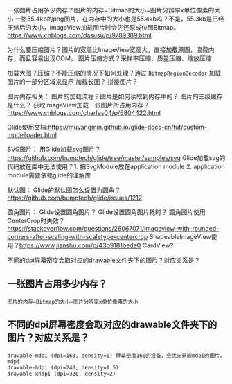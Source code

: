 


一张图片占用多少内存？图片的内存=Bitmap的大小=图片分辨率x单位像素的大小
一张55.4kb的png图片，在内存中的大小也是55.4kb吗？不是，55.3kb是已经压缩后的大小，imageView加载图片时会先还原成位图Bitmap。https://www.cnblogs.com/dasusu/p/9789389.html



为什么要压缩图片？图片的宽高比ImageView宽高大，直接加载原图，浪费内存，而且容易出现OOM。
图片压缩方式？采样率压缩、质量压缩、缩放压缩




加载大图？压缩？不能压缩的情况下如何处理？通过 `BitmapRegionDecoder` 加载图片的一部分区域来显示
加载长图？
拼接图片？

图片内存相关：
图片的加载流程？图片是如何读取到内存中的？
图片的三级缓存是什么？
获取ImageView加载一张图片所占用内存？https://www.cnblogs.com/charles04/p/6804422.html

Glide使用文档:https://muyangmin.github.io/glide-docs-cn/tut/custom-modelloader.html


SVG图片：
用Glide加载svg图片？https://github.com/bumptech/glide/tree/master/samples/svg
Glide加载svg的代码放在库中无法使用？1. 把SvgModule放在application module 2. application module需要依赖glide的注解库

默认图：
Glide的默认图怎么设置为圆角？https://github.com/bumptech/glide/issues/1212

圆角图片：
Glide设置圆角图片？
Glide设置圆角图片耗时？
圆角图片使用CenterCrop时失效？https://stackoverflow.com/questions/26067071/imageview-with-rounded-corners-after-scaling-with-scaletype-centercrop
ShapeableImageView使用？https://www.jianshu.com/p/43b9181bede0
CardView?

不同的dpi屏幕密度会取对应的drawable文件夹下的图片？对应关系是？


## 一张图片占用多少内存？
```
图片的内存=Bitmap的大小=图片分辨率x单位像素的大小

```



## 不同的dpi屏幕密度会取对应的drawable文件夹下的图片？对应关系是？
```
drawable-mdpi (dpi=160, density=1) 屏幕密度160的设备，会优先获取mdpi的图片。mdpi
drawable-hdpi (dpi=240, density=1.5)
drawable-xhdpi (dpi=320, density=2)
```
